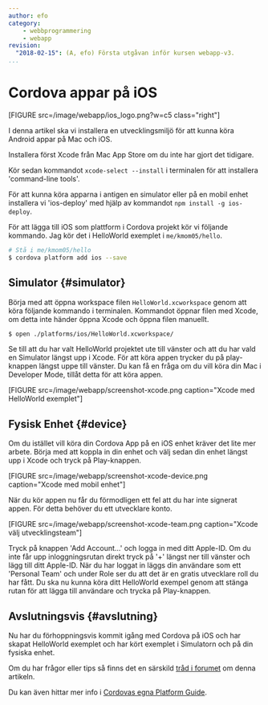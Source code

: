 ```yaml
---
author: efo
category:
    - webbprogrammering
    - webapp
revision:
  "2018-02-15": (A, efo) Första utgåvan inför kursen webapp-v3.
...
```

Cordova appar på iOS
==================================

[FIGURE src=/image/webapp/ios_logo.png?w=c5 class="right"]

I denna artikel ska vi installera en utvecklingsmiljö för att kunna köra Android appar på Mac och iOS.

Installera först Xcode från Mac App Store om du inte har gjort det tidigare.

Kör sedan kommandot `xcode-select --install` i terminalen för att installera 'command-line tools'.

För att kunna köra apparna i antigen en simulator eller på en mobil enhet installera vi 'ios-deploy' med hjälp av kommandot `npm install -g ios-deploy`.

För att lägga till iOS som plattform i Cordova projekt kör vi följande kommando. Jag kör det i HelloWorld exemplet i `me/kmom05/hello`.

```bash
# Stå i me/kmom05/hello
$ cordova platform add ios --save
```



Simulator {#simulator}
---------------------------------
Börja med att öppna workspace filen `HelloWorld.xcworkspace` genom att köra följande kommando i terminalen. Kommandot öppnar filen med Xcode, om detta inte händer öppna Xcode och öppna filen manuellt.

```bash
$ open ./platforms/ios/HelloWorld.xcworkspace/
```

Se till att du har valt HelloWorld projektet ute till vänster och att du har vald en Simulator längst upp i Xcode. För att köra appen trycker du på play-knappen längst uppe till vänster. Du kan få en fråga om du vill köra din Mac i Developer Mode, tillåt detta för att köra appen.

[FIGURE src=/image/webapp/screenshot-xcode.png caption="Xcode med HelloWorld exemplet"]



Fysisk Enhet {#device}
---------------------------------
Om du istället vill köra din Cordova App på en iOS enhet kräver det lite mer arbete. Börja med att koppla in din enhet och välj sedan din enhet längst upp i Xcode och tryck på Play-knappen.

[FIGURE src=/image/webapp/screenshot-xcode-device.png caption="Xcode med mobil enhet"]

När du kör appen nu får du förmodligen ett fel att du har inte signerat appen. För detta behöver du ett utvecklare konto.

[FIGURE src=/image/webapp/screenshot-xcode-team.png caption="Xcode välj utvecklingsteam"]

Tryck på knappen 'Add Account...' och logga in med ditt Apple-ID. Om du inte får upp inloggningsrutan direkt tryck på '+' längst ner till vänster och lägg till ditt Apple-ID. När du har loggat in läggs din användare som ett 'Personal Team' och under Role ser du att det är en gratis utvecklare roll du har fått. Du ska nu kunna köra ditt HelloWorld exempel genom att stänga rutan för att lägga till användare och trycka på Play-knappen.



Avslutningsvis {#avslutning}
--------------------------------------
Nu har du förhoppningsvis kommit igång med Cordova på iOS och har skapat HelloWorld exemplet och har kört exemplet i Simulatorn och på din fysiska enhet.

Om du har frågor eller tips så finns det en särskild [tråd i forumet](t/7311) om denna artikeln.

Du kan även hittar mer info i [Cordovas egna Platform Guide](https://cordova.apache.org/docs/en/latest/guide/platforms/ios/index.html).

